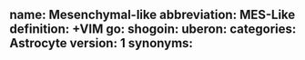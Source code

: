 name: Mesenchymal-like
abbreviation: MES-Like
definition: +VIM
go: 
shogoin: 
uberon: 
categories: Astrocyte
version: 1 
synonyms:
---
